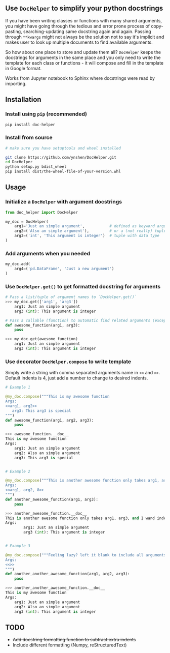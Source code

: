 ## Use `DocHelper` to simplify your python docstrings

If you have been writing classes or functions with many shared arguments, you
might have going through the tedious and error prone process of copy-pasting,
searching-updating same docstring again and again. Passing through `**kwargs`
might not always be the solution not to say it's implicit and makes user to
look up multiple documents to find available arguments.

So how about one place to store and update them all? `DocHelper` keeps the
docstrings for arguments in the same place and you only need to write the
template for each class or functions - it will compose and fill in the
template in Google format.

Works from Jupyter notebook to Sphinx where docstrings were read by importing.

## Installation
### Install using `pip` (recommended)

```bash
pip install doc-helper
```

### Install from source
```bash
# make sure you have setuptools and wheel installed

git clone https://github.com/ynshen/DocHelper.git
cd DocHelper
python setup.py bdist_wheel
pip install dist/the-wheel-file-of-your-version.whl
```

## Usage

### Initialize a `DocHelper` with argument docstrings

```python
from doc_helper import DocHelper

my_doc = DocHelper(
    arg1='Just an simple argument',           # defined as keyword arguments
    arg2=('Also an simple argument'),         # or a (not really) tuple
    arg3=('int', 'This argument is integer')  # tuple with data type
)
```

### Add arguments when you needed
```python
my_doc.add(
    arg4=('pd.DataFrame', 'Just a new argument')
)
```

### Use `DocHelper.get()` to get formatted docstring for arguments

```python
# Pass a list/tuple of argument names to `DocHelper.get()`
>>> my_doc.get(['arg1', 'arg3'])
    arg1: Just an simple argument
    arg3 (int): This argument is integer

# Pass a callable (function) to automatic find related arguments (except 'self')
def awesome_function(arg1, arg3):
    pass

>>> my_doc.get(awesome_function)
    arg1: Just an simple argument
    arg3 (int): This argument is integer
```
 

### Use decorator `DocHelper.compose` to write template

Simply write a string with comma separated arguments name in `<<` and `>>`.
Default indents is 4, just add a number to change to desired indents.

```python
# Example 1

@my_doc.compose("""This is my awesome function
Args:
<<arg1, arg2>>
   arg3: This arg3 is special
""")
def awesome_function(arg1, arg2, arg3):
    pass

>>> awesome_function.__doc__
This is my awesome function
Args:
    arg1: Just an simple argument
    arg2: Also an simple argument
    arg3: This arg3 is special


# Example 2

@my_doc.compose("""This is another awesome function only takes arg1, arg3, and I want indent = 8
Args:
<<arg1, arg2, 8>>
""")
def another_awesome_function(arg1, arg3):
    pass

>>> another_awesome_function.__doc__
This is another awesome function only takes arg1, arg3, and I wand indent = 8
Args:
        arg1: Just an simple argument
        arg3 (int): This argument is integer


# Example 3

@my_doc.compose("""Feeling lazy? left it blank to include all arguments (except 'self')
Args:
<<>>
""")
def another_another_awesome_function(arg1, arg2, arg3):
    pass

>>> another_another_awesome_function.__doc__
This is my awesome function
Args:
    arg1: Just an simple argument
    arg2: Also an simple argument
    arg3 (int): This argument is integer

```

## TODO
- ~~Add docstring formatting function to subtract extra indents~~
- Include different formatting (Numpy, reStructuredText)
